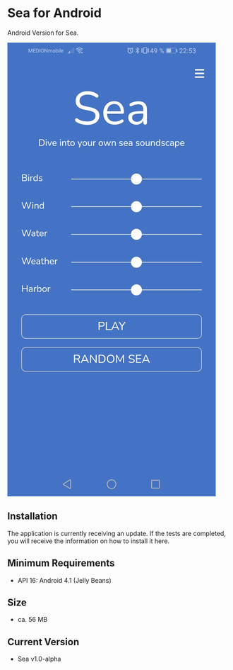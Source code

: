 # Sea for Android
Android Version for Sea.

![Sea Demo](./sea-demo.jpg)

## Installation
The application is currently receiving an update. If the tests are completed, you will receive the information on how to install it here.

## Minimum Requirements
* API 16: Android 4.1 (Jelly Beans)

## Size
* ca. 56 MB

## Current Version
* Sea v1.0-alpha 
